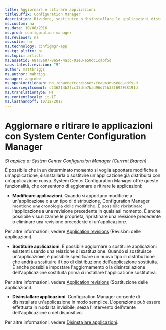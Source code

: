 ```yaml
---
title: Aggiornare e ritirare applicazioni
titleSuffix: Configuration Manager
description: Rivedere, sostituire o disinstallare le applicazioni distribuite tramite System Center Configuration Manager.
ms.custom: na
ms.date: 10/06/2016
ms.prod: configuration-manager
ms.reviewer: na
ms.suite: na
ms.technology: configmgr-app
ms.tgt_pltfrm: na
ms.topic: article
ms.assetid: 68ac8a07-8e54-4a3c-91e3-e50dc1cabf5d
caps.latest.revision: "9"
author: mattbriggs
ms.author: mabrigg
manager: angrobe
ms.openlocfilehash: bb17e3aebefcc3ea56e57fea963695eee9adf92d
ms.sourcegitcommit: c236214b2fcc13dae7bad96d7fb33f692868191d
ms.translationtype: HT
ms.contentlocale: it-IT
ms.lasthandoff: 10/12/2017
---
```

# <a name="update-and-retire-applications-with-system-center-configuration-manager"></a>Aggiornare e ritirare le applicazioni con System Center Configuration Manager

*Si applica a: System Center Configuration Manager (Current Branch)*


È possibile che in un determinato momento si voglia apportare modifiche a un'applicazione, disinstallarla o sostituire un'applicazione già distribuita con un'applicazione nuova. System Center Configuration Manager offre queste funzionalità, che consentono di aggiornare e ritirare le applicazioni:  

-   **Modificare applicazioni**. Quando si apportano modifiche a un'applicazione o a un tipo di distribuzione, Configuration Manager mantiene una cronologia delle modifiche. È possibile ripristinare l'applicazione a una revisione precedente in qualsiasi momento. È anche possibile visualizzarne le proprietà, ripristinare una revisione precedente o eliminare una revisione precedente di un'applicazione.  

  Per altre informazioni, vedere [Application revisions](revise-and-supersede-applications.md#application-revisions) (Revisioni delle applicazioni).  

-   **Sostituire applicazioni**. È possibile aggiornare o sostituire applicazioni esistenti usando una relazione di sostituzione. Quando si sostituisce un'applicazione, è possibile specificare un nuovo tipo di distribuzione che andrà a sostituire il tipo di distribuzione dell'applicazione sostituita. È anche possibile impostare l'aggiornamento o la disinstallazione dell'applicazione sostituita prima di installare l'applicazione sostitutiva.  

  Per altre informazioni, vedere [Application revisions](revise-and-supersede-applications.md#application-supersedence) (Sostituzione delle applicazioni).  

-   **Disinstallare applicazioni**. Configuration Manager consente di disinstallare un'applicazione in modo semplice. L'operazione può essere effettuata in modalità invisibile, senza l'intervento dell'utente dell'applicazione o del dispositivo.  

  Per altre informazioni, vedere [Disinstallare applicazioni](uninstall-applications.md).  
